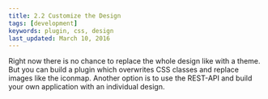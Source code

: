 ```yaml
---
title: 2.2 Customize the Design
tags: [development]
keywords: plugin, css, design
last_updated: March 10, 2016
---
```

Right now there is no chance to replace the whole design like with a theme. But you can build a plugin which overwrites CSS classes and replace images like the iconmap. Another option is to use the REST-API and build your own application with an individual design.
